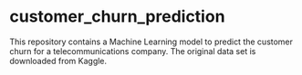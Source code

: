 # customer_churn_prediction
This repository contains a Machine Learning model to predict the customer churn for a telecommunications company. The original data set is downloaded from Kaggle.

